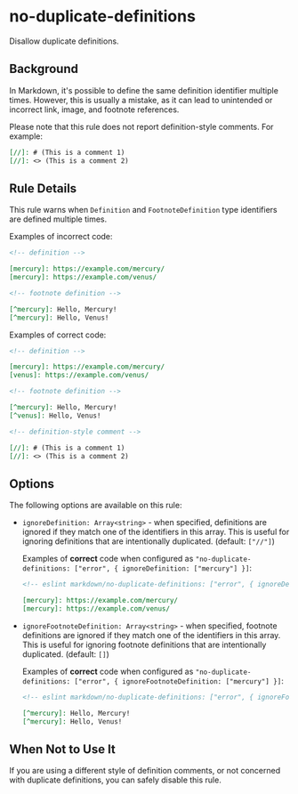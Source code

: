 # no-duplicate-definitions

Disallow duplicate definitions.

## Background

In Markdown, it's possible to define the same definition identifier multiple times. However, this is usually a mistake, as it can lead to unintended or incorrect link, image, and footnote references.

Please note that this rule does not report definition-style comments. For example:

```markdown
[//]: # (This is a comment 1)
[//]: <> (This is a comment 2)
```

## Rule Details

This rule warns when `Definition` and `FootnoteDefinition` type identifiers are defined multiple times.

Examples of incorrect code:

```markdown
<!-- definition -->

[mercury]: https://example.com/mercury/
[mercury]: https://example.com/venus/

<!-- footnote definition -->

[^mercury]: Hello, Mercury!
[^mercury]: Hello, Venus!
```

Examples of correct code:

```markdown
<!-- definition -->

[mercury]: https://example.com/mercury/
[venus]: https://example.com/venus/

<!-- footnote definition -->

[^mercury]: Hello, Mercury!
[^venus]: Hello, Venus!

<!-- definition-style comment -->

[//]: # (This is a comment 1)
[//]: <> (This is a comment 2)
```

## Options

The following options are available on this rule:

- `ignoreDefinition: Array<string>` - when specified, definitions are ignored if they match one of the identifiers in this array. This is useful for ignoring definitions that are intentionally duplicated. (default: `["//"]`)

    Examples of **correct** code when configured as `"no-duplicate-definitions: ["error", { ignoreDefinition: ["mercury"] }]`:

    ```markdown
    <!-- eslint markdown/no-duplicate-definitions: ["error", { ignoreDefinition: ["mercury"] }] -->

    [mercury]: https://example.com/mercury/
    [mercury]: https://example.com/venus/
    ```

- `ignoreFootnoteDefinition: Array<string>` - when specified, footnote definitions are ignored if they match one of the identifiers in this array. This is useful for ignoring footnote definitions that are intentionally duplicated. (default: `[]`)

    Examples of **correct** code when configured as `"no-duplicate-definitions: ["error", { ignoreFootnoteDefinition: ["mercury"] }]`:

    ```markdown
    <!-- eslint markdown/no-duplicate-definitions: ["error", { ignoreFootnoteDefinition: ["mercury"] }] -->

    [^mercury]: Hello, Mercury!
    [^mercury]: Hello, Venus!
    ```

## When Not to Use It

If you are using a different style of definition comments, or not concerned with duplicate definitions, you can safely disable this rule.
